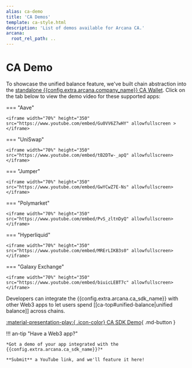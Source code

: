 ```yaml
---
alias: ca-demo
title: 'CA Demos'
template: ca-style.html
description: 'List of demos available for Arcana CA.'
arcana:
  root_rel_path: ..
---
```


# CA Demo

To showcase the unified balance feature, we've built chain abstraction into the [standalone {{config.extra.arcana.company_name}} CA Wallet](https://chromewebstore.google.com/detail/arcana-wallet/nieddmedbnibfkfokcionggafcmcgkpi). Click on the tab below to view the demo video for these supported apps:

=== "Aave"

    <iframe width="70%" height="350" src="https://www.youtube.com/embed/Gu0VV6Z7wHY" allowfullscreen ></iframe>

=== "UniSwap"

    <iframe width="70%" height="350" src="https://www.youtube.com/embed/tB2DTw-_apQ" allowfullscreen></iframe>

=== "Jumper"

    <iframe width="70%" height="350" src="https://www.youtube.com/embed/GwYCwZ7E-Ns" allowfullscreen></iframe>

=== "Polymarket"

    <iframe width="70%" height="350" src="https://www.youtube.com/embed/PvS_zltnDyQ" allowfullscreen></iframe>

=== "Hyperliquid"

    <iframe width="70%" height="350" src="https://www.youtube.com/embed/MRErLIKB3s0" allowfullscreen></iframe>

=== "Galaxy Exchange"

    <iframe width="70%" height="350" src="https://www.youtube.com/embed/biuicLEBT7c" allowfullscreen></iframe>

Developers can integrate the {{config.extra.arcana.ca_sdk_name}} with other Web3 apps to let users spend [[ca-top#unified-balance|unified balance]] across chains. 

[:material-presentation-play:{ .icon-color} CA SDK Demo](https://sdk.arcana.network){ .md-button }

!!! an-tip "Have a Web3 app?"

    *Got a demo of your app integrated with the {{config.extra.arcana.ca_sdk_name}}?*
        
    **Submit** a YouTube link, and we'll feature it here!